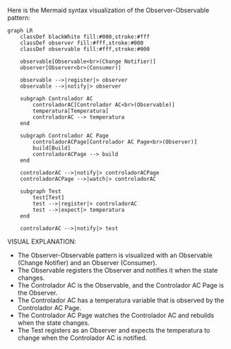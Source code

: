 Here is the Mermaid syntax visualization of the Observer-Observable pattern:
```mermaid
graph LR
    classDef blackWhite fill:#000,stroke:#fff
    classDef observer fill:#fff,stroke:#000
    classDef observable fill:#fff,stroke:#000

    observable[Observable<br>(Change Notifier)]
    observer[Observer<br>(Consumer)]

    observable -->|register|> observer
    observable -->|notify|> observer

    subgraph Controlador AC
        controladorAC[Controlador AC<br>(Observable)]
        temperatura[Temperatura]
        controladorAC --> temperatura
    end

    subgraph Controlador AC Page
        controladorACPage[Controlador AC Page<br>(Observer)]
        build[Build]
        controladorACPage --> build
    end

    controladorAC -->|notify|> controladorACPage
    controladorACPage -->|watch|> controladorAC

    subgraph Test
        test[Test]
        test -->|register|> controladorAC
        test -->|expect|> temperatura
    end

    controladorAC -->|notify|> test
```
VISUAL EXPLANATION:
* The Observer-Observable pattern is visualized with an Observable (Change Notifier) and an Observer (Consumer).
* The Observable registers the Observer and notifies it when the state changes.
* The Controlador AC is the Observable, and the Controlador AC Page is the Observer.
* The Controlador AC has a temperatura variable that is observed by the Controlador AC Page.
* The Controlador AC Page watches the Controlador AC and rebuilds when the state changes.
* The Test registers as an Observer and expects the temperatura to change when the Controlador AC is notified.
